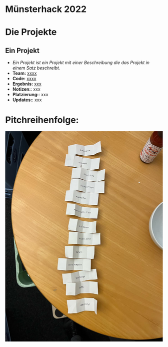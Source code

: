 # Münsterhack 2022

# Die Projekte

## Ein Projekt

- _Ein Projekt ist ein Projekt mit einer Beschreibung die das Projekt in einem Satz beschreibt._
- **Team:** [xxxx](xxxx)
- **Code:** [xxxx](xxxx)
- **Ergebnis:** [xxx](xxx)
- **Notizen:**: xxx
- **Platzierung:**: xxx
- **Updates:**: xxx


# Pitchreihenfolge:

![Pitchreihenfolge](./images/pitchreihenfolge2022.jpg)
